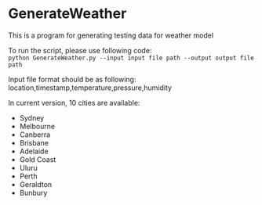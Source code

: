 # GenerateWeather
This is a program for generating testing data for weather model

To run the script, please use following code:</br>
  `python GenerateWeather.py --input input file path --output output file path`

Input file format should be as following:</br>
location,timestamp,temperature,pressure,humidity

In current version, 10 cities are available:

* Sydney
* Melbourne
* Canberra
* Brisbane
* Adelaide
* Gold Coast
* Uluru
* Perth
* Geraldton
* Bunbury

